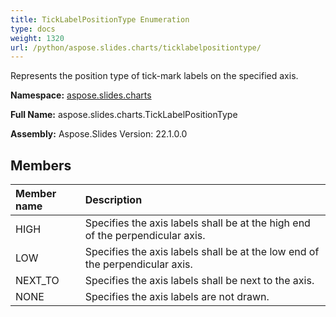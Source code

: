 ```yaml
---
title: TickLabelPositionType Enumeration
type: docs
weight: 1320
url: /python/aspose.slides.charts/ticklabelpositiontype/
---
```


Represents the position type of tick-mark labels on the specified axis.

**Namespace:** [aspose.slides.charts](/python/aspose.slides.charts/)

**Full Name:** aspose.slides.charts.TickLabelPositionType

**Assembly:**  Aspose.Slides Version: 22.1.0.0

## **Members**
|**Member name**|**Description**|
| :- | :- |
|HIGH|Specifies the axis labels shall be at the high end of the perpendicular axis.|
|LOW|Specifies the axis labels shall be at the low end of the perpendicular axis.|
|NEXT_TO|Specifies the axis labels shall be next to the axis.|
|NONE|Specifies the axis labels are not drawn.|
